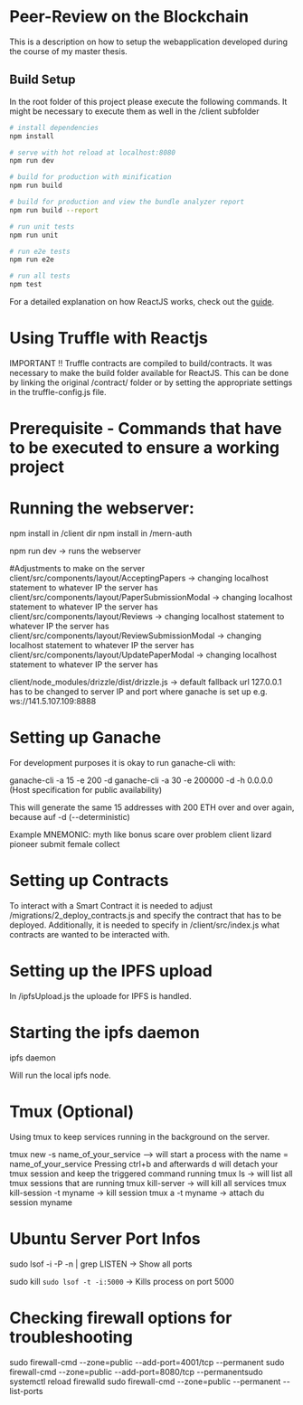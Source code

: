 # Peer-Review on the Blockchain
This is a description on how to setup the webapplication developed during the course of my master thesis.

## Build Setup
In the root folder of this project please execute the following commands. It might be necessary to execute them as well in the /client subfolder
``` bash
# install dependencies
npm install

# serve with hot reload at localhost:8080
npm run dev

# build for production with minification
npm run build

# build for production and view the bundle analyzer report
npm run build --report

# run unit tests
npm run unit

# run e2e tests
npm run e2e

# run all tests
npm test
```

For a detailed explanation on how ReactJS works, check out the [guide](https://reactjs.org/docs/getting-started.html).


# Using Truffle with Reactjs


IMPORTANT !! Truffle contracts are compiled to build/contracts. It was necessary to make the build folder available for ReactJS. This can be done by linking the original /contract/ folder or by setting the appropriate settings in the truffle-config.js file.


# Prerequisite - Commands that have to be executed to ensure a working project



# Running the webserver:
npm install in /client dir
npm install in /mern-auth

npm run dev -> runs the webserver

#Adjustments to make on the server
client/src/components/layout/AcceptingPapers -> changing localhost statement to whatever IP the server has
client/src/components/layout/PaperSubmissionModal -> changing localhost statement to whatever IP the server has
client/src/components/layout/Reviews -> changing localhost statement to whatever IP the server has
client/src/components/layout/ReviewSubmissionModal -> changing localhost statement to whatever IP the server has
client/src/components/layout/UpdatePaperModal -> changing localhost statement to whatever IP the server has

client/node_modules/drizzle/dist/drizzle.js -> default fallback url 127.0.0.1 has to be changed to server IP and port where ganache is set up e.g. ws://141.5.107.109:8888



# Setting up Ganache

For development purposes it is okay to run ganache-cli with:

ganache-cli -a 15 -e 200 -d
ganache-cli -a 30 -e 200000 -d -h 0.0.0.0 (Host specification for public availability)

This will generate the same 15 addresses with 200 ETH over and over again, because auf -d (--deterministic)

Example MNEMONIC: myth like bonus scare over problem client lizard pioneer submit female collect

# Setting up Contracts

To interact with a Smart Contract it is needed to adjust /migrations/2_deploy_contracts.js and specify the contract that has to be deployed. Additionally, it is needed to specify in /client/src/index.js what contracts are wanted to be interacted with.


# Setting up the IPFS upload

In /ipfsUpload.js the uploade for IPFS is handled.



# Starting the ipfs daemon

ipfs daemon

Will run the local ipfs node.

# Tmux (Optional)
Using tmux to keep services running in the background on the server.

tmux new -s name_of_your_service --> will start a process with the name = name_of_your_service
Pressing ctrl+b and afterwards d will detach your tmux session and keep the triggered command running
tmux ls -> will list all tmux sessions that are running
tmux kill-server -> will kill all services
tmux kill-session -t myname -> kill session
tmux a -t myname -> attach du session myname

# Ubuntu Server Port Infos
sudo lsof -i -P -n | grep LISTEN -> Show all ports

sudo kill `sudo lsof -t -i:5000` -> Kills process on port 5000

# Checking firewall options for troubleshooting
sudo firewall-cmd --zone=public --add-port=4001/tcp --permanent
sudo firewall-cmd --zone=public --add-port=8080/tcp --permanentsudo
systemctl reload firewalld
sudo firewall-cmd --zone=public --permanent --list-ports
